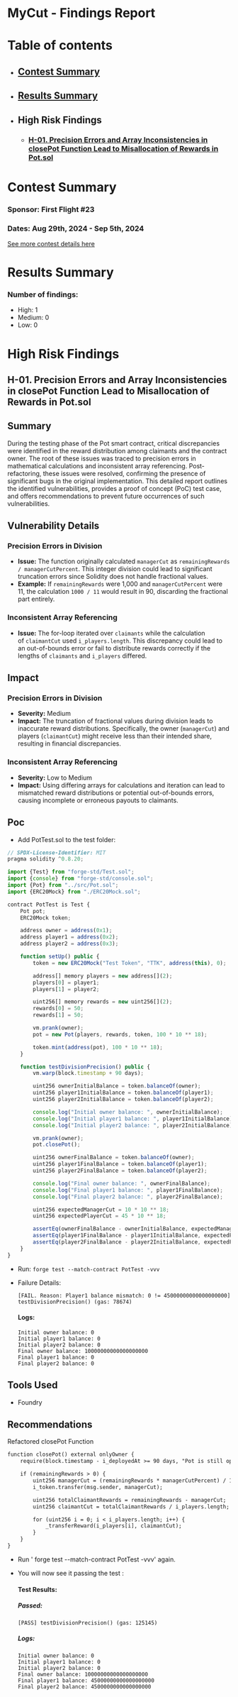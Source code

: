 # MyCut - Findings Report

# Table of contents
- ## [Contest Summary](#contest-summary)
- ## [Results Summary](#results-summary)
- ## High Risk Findings
    - ### [H-01. Precision Errors and Array Inconsistencies in closePot Function Lead to Misallocation of Rewards in Pot.sol](#H-01)




# <a id='contest-summary'></a>Contest Summary

### Sponsor: First Flight #23

### Dates: Aug 29th, 2024 - Sep 5th, 2024

[See more contest details here](https://codehawks.cyfrin.io/c/2024-08-MyCut)

# <a id='results-summary'></a>Results Summary

### Number of findings:
- High: 1
- Medium: 0
- Low: 0


# High Risk Findings

## <a id='H-01'></a>H-01. Precision Errors and Array Inconsistencies in closePot Function Lead to Misallocation of Rewards in Pot.sol            



## Summary

During the testing phase of the Pot smart contract, critical discrepancies were identified in the reward distribution among claimants and the contract owner. The root of these issues was traced to precision errors in mathematical calculations and inconsistent array referencing. Post-refactoring, these issues were resolved, confirming the presence of significant bugs in the original implementation. This detailed report outlines the identified vulnerabilities, provides a proof of concept (PoC) test case, and offers recommendations to prevent future occurrences of such vulnerabilities.

## Vulnerability Details

### Precision Errors in Division

* **Issue:** The function originally calculated `managerCut` as `remainingRewards / managerCutPercent`. This integer division could lead to significant truncation errors since Solidity does not handle fractional values.
* **Example:** If `remainingRewards` were 1,000 and `managerCutPercent` were 11, the calculation `1000 / 11` would result in 90, discarding the fractional part entirely.

### Inconsistent Array Referencing

* **Issue:** The for-loop iterated over `claimants` while the calculation of `claimantCut` used `i_players.length`. This discrepancy could lead to an out-of-bounds error or fail to distribute rewards correctly if the lengths of `claimants` and `i_players` differed.

## Impact

### Precision Errors in Division

* **Severity:** Medium
* **Impact:** The truncation of fractional values during division leads to inaccurate reward distributions. Specifically, the owner (`managerCut`) and players (`claimantCut`) might receive less than their intended share, resulting in financial discrepancies.

### Inconsistent Array Referencing

* **Severity:** Low to Medium
* **Impact:** Using differing arrays for calculations and iteration can lead to mismatched reward distributions or potential out-of-bounds errors, causing incomplete or erroneous payouts to claimants.

## Poc

* Add PotTest.sol to the test folder:

```javascript
// SPDX-License-Identifier: MIT
pragma solidity ^0.8.20;

import {Test} from "forge-std/Test.sol";
import {console} from "forge-std/console.sol";
import {Pot} from "../src/Pot.sol";
import {ERC20Mock} from "./ERC20Mock.sol";

contract PotTest is Test {
    Pot pot;
    ERC20Mock token;

    address owner = address(0x1);
    address player1 = address(0x2);
    address player2 = address(0x3);

    function setUp() public {
        token = new ERC20Mock("Test Token", "TTK", address(this), 0);

        address[] memory players = new address[](2);
        players[0] = player1;
        players[1] = player2;

        uint256[] memory rewards = new uint256[](2);
        rewards[0] = 50;
        rewards[1] = 50;

        vm.prank(owner);
        pot = new Pot(players, rewards, token, 100 * 10 ** 18);

        token.mint(address(pot), 100 * 10 ** 18);
    }

    function testDivisionPrecision() public {
        vm.warp(block.timestamp + 90 days);

        uint256 ownerInitialBalance = token.balanceOf(owner);
        uint256 player1InitialBalance = token.balanceOf(player1);
        uint256 player2InitialBalance = token.balanceOf(player2);

        console.log("Initial owner balance: ", ownerInitialBalance);
        console.log("Initial player1 balance: ", player1InitialBalance);
        console.log("Initial player2 balance: ", player2InitialBalance);

        vm.prank(owner);
        pot.closePot();

        uint256 ownerFinalBalance = token.balanceOf(owner);
        uint256 player1FinalBalance = token.balanceOf(player1);
        uint256 player2FinalBalance = token.balanceOf(player2);

        console.log("Final owner balance: ", ownerFinalBalance);
        console.log("Final player1 balance: ", player1FinalBalance);
        console.log("Final player2 balance: ", player2FinalBalance);

        uint256 expectedManagerCut = 10 * 10 ** 18;
        uint256 expectedPlayerCut = 45 * 10 ** 18;

        assertEq(ownerFinalBalance - ownerInitialBalance, expectedManagerCut, "Owner balance mismatch");
        assertEq(player1FinalBalance - player1InitialBalance, expectedPlayerCut, "Player1 balance mismatch");
        assertEq(player2FinalBalance - player2InitialBalance, expectedPlayerCut, "Player2 balance mismatch");
    }
}

```

* Run: `forge test --match-contract PotTest -vvv`
* Failure Details:

  ```Solidity
  [FAIL. Reason: Player1 balance mismatch: 0 != 45000000000000000000] testDivisionPrecision() (gas: 78674)

  ```

  #### Logs:

  ```Solidity
  Initial owner balance: 0
  Initial player1 balance: 0
  Initial player2 balance: 0
  Final owner balance: 10000000000000000000
  Final player1 balance: 0
  Final player2 balance: 0
  ```

## Tools Used 

* Foundry 

## Recommendations

Refactored closePot Function

```diff
function closePot() external onlyOwner {
    require(block.timestamp - i_deployedAt >= 90 days, "Pot is still open for claim");

    if (remainingRewards > 0) {
        uint256 managerCut = (remainingRewards * managerCutPercent) / 100;
        i_token.transfer(msg.sender, managerCut);

        uint256 totalClaimantRewards = remainingRewards - managerCut;
        uint256 claimantCut = totalClaimantRewards / i_players.length;

        for (uint256 i = 0; i < i_players.length; i++) {
            _transferReward(i_players[i], claimantCut);
        }
    }
}

```

* Run ' forge test --match-contract PotTest -vvv' again.
* You will now see it passing the test :
  #### Test Results:
  ##### **Passed:**
  ```Solidity
  [PASS] testDivisionPrecision() (gas: 125145)

  ```

  ##### Logs:
  ```Solidity
  Initial owner balance: 0
  Initial player1 balance: 0
  Initial player2 balance: 0
  Final owner balance: 10000000000000000000
  Final player1 balance: 45000000000000000000
  Final player2 balance: 4500000000000000000

  ```



    





